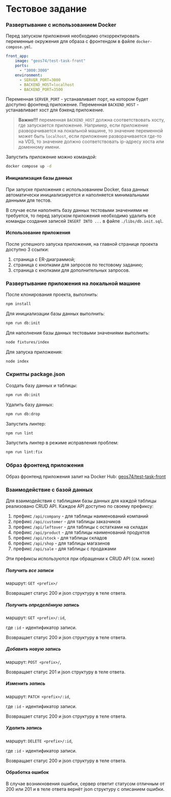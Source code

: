 #  Тестовое задание

### Развертывание с использованием Docker

Перед запуском приложения необходимо откорректировать переменные окружения для образа с фронтендом в файле `docker-compose.yml`.
```yml
front_app:
    image: "geos74/test-task-front"
    ports:
      - "3000:3000"
    environment:
      - SERVER_PORT=3000
      - BACKEND_HOST=localhost
      - BACKEND_PORT=3500
```

Переменная `SERVER_PORT` - устанавливает порт, на котором будет доступно фронтенд приложение.
Переменная `BACKEND_HOST` - устанавливает хост для бэкенд приложение.

>**Важно!!!** переменная `BACKEND_HOST` должна соответствовать хосту, где запускается приложение. Например, если приложение разворачивается на локальной машине, то значение переменной может быть `localhost`, если приложение разворачивается где-то на VDS, то значение должно соответствовать ip-адресу хоста или доменному имени.
 
Запустить приложение можно командой:

```bash
docker compose up -d
```

#### Инициализация базы данных

При запуске приложения с использованием Docker, база данных автоматически инициализируется и наполняется минимальными данными для тестов.

В случае если наполнять базу данных тестовыми значениями не требуется, то перед запуском приложения необходимо удалить все команды создания записей `INSERT INTO ...` в файле `./libs/db.init.sql`.

#### Использование приложения

После успешного запуска приложения, на главной странице проекта доступно 3 ссылки:
1) страница с ER-диаграммой;
2) страница с кнопками для запросов по тестовому заданию;
2) страница с кнопками для дополнительных запросов.

### Развертывание приложения на локальной машине

После клонирования проекта, выполнить: 
```bash
npm install
```

Для инициализации базы данных выполнить:
```bash
npm run db:init
```

Для наполнения базы данных тестовыми значениями выполнить:
```bash
node fixtures/index
```

Для запуска приложения:
```bash
node index
```

### Скрипты package.json

Создать базу данных и таблицы:
```bash
npm run db:init
```

Удалить базу данных:
```bash
npm run db:drop
```

Запустить линтер:
```bash
npm run lint
```

Запустить линтер в режиме исправления проблем:
```bash
npm run lint:fix
```

### Образ фронтенд приложения

Образ фронтенд приложения залит на Docker Hub:
[geos74/test-task-front](https://hub.docker.com/r/geos74/test-task-front)

### Взаимодействие с базой данных

Для взаимодействия с таблицами базы данных для каждой таблицы реализовано CRUD API.
Каждое API доступно по своему префиксу:

1) префикс `/api/company` - для таблицы наименований компаний
2) префикс `/api/customer` - для таблицы заказчиков
3) префикс `/api/leftover` - для таблицы с остатками на складах
4) префикс `/api/product` - для таблицы наименований продуктов
5) префикс `/api/stock` - для таблицы складов
6) префикс `/api/shop` - для таблицы магазинов
7) префикс `/api/sale` - для таблицы с продажами

Эти префиксы используются при обращении к CRUD API (см. ниже)

##### Получить все записи
маршрут: `GET <prefix>/`

Возвращает статус 200 и json структуру в теле ответа.

##### Получить определённую запись
маршрут: `GET <prefix>/:id`,

где `:id` - идентификатор записи.

Возвращает статус 200 и json структуру в теле ответа.

##### Добавить новую запись
маршрут: `POST <prefix>/`,

Возвращает статус 201 и json структуру в теле ответа.

##### Изменить запись
маршрут: `PATCH <prefix>/:id`,

где `:id` - идентификатор записи.

Возвращает статус 200 и json структуру в теле ответа.

##### Удалить запись
маршрут: `DELETE <prefix>/:id`,

где `:id` - идентификатор записи.

Возвращает статус 200 и json структуру в теле ответа.

#### Обработка ошибок

В случае возникновения ошибки, сервер ответит статусом отличным от 200 или 201 и в теле ответа вернёт json структуру с описанием ошибки.
